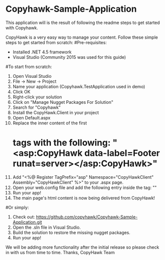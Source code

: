 # Copyhawk-Sample-Application
This application will is the result of following the readme steps to get started with Copyhawk.

CopyHawk is a very easy way to manage your content. Follow these simple steps to get started from scratch:
#Pre-requisites:
* Installed .NET 4.5 framework
* Visual Studio (Community 2015 was used for this guide)

#To start from scratch:
1.	Open Visual Studio
2.	File -> New ->  Project
3.	Name your application (Copyhawk.TestApplication used in demo)
4.	Click OK
5.	Right-click your solution
6.	Click on "Manage Nugget Packages For Solution"
7.	Search for "Copyhawk"
8.	Install the CopyHawk.Client in your project
9.	Open Default.aspx
10.	Replace the inner content of the first <h1> tags with the following: 
"<asp:CopyHawk data-label=Footer runat=server></asp:CopyHawk>"
11.	Add "<%@ Register TagPrefix="asp" Namespace="CopyHawkClient" Assembly="CopyHawkClient" %>" to your .aspx page.
12.	Open your web.config file and add the following entry inside the <configuration> tag:
"<appSettings><add key="CopyHawkSiteId" value="566c81dfc1b15e9e1e2d89c7"/></appSettings>"
13.	Run your app!
14.	The main page's html content is now being delivered from CopyHawk!

#Or simply:
1.	Check out: https://github.com/copyhawk/Copyhawk-Sample-Application.git
2.	Open the .sln file in Visual Studio.
3.	Build the solution to restore the missing nugget packages.
4.	Run your app!

We will be adding more functionality after the initial release so please check in with us from time to time.
Thanks,
CopyHawk Team